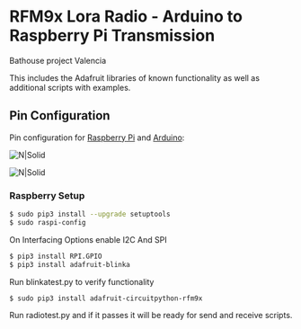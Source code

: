 # RFM9x Lora Radio - Arduino to Raspberry Pi Transmission

Bathouse project Valencia

This includes the Adafruit libraries of known functionality as well as additional scripts with examples.

## Pin Configuration

Pin configuration for [Raspberry Pi][pischema_page] and [Arduino][arduinoschema_page]:

![N|Solid](https://cdn-learn.adafruit.com/assets/assets/000/091/522/original/raspberry_pi_rfm9x_bb_2.png)

![N|Solid](https://cdn-learn.adafruit.com/assets/assets/000/040/615/large1024/adafruit_products_rfm69_bb.png)

### Raspberry Setup

```sh
$ sudo pip3 install --upgrade setuptools
$ sudo raspi-config
```

On Interfacing Options enable I2C And SPI

```sh
$ pip3 install RPI.GPIO
$ pip3 install adafruit-blinka
```

Run blinkatest.py to verify functionality

```sh
$ sudo pip3 install adafruit-circuitpython-rfm9x
```

Run radiotest.py and if it passes it will be ready for send and receive scripts.

[pischema_page]: https://learn.adafruit.com/lora-and-lorawan-radio-for-raspberry-pi/raspberry-pi-wiring
[arduinoschema_page]: https://learn.adafruit.com/adafruit-rfm69hcw-and-rfm96-rfm95-rfm98-lora-packet-padio-breakouts/arduino-wiring
